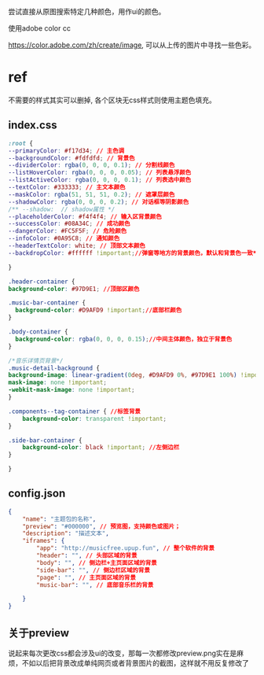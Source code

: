 尝试直接从原图搜索特定几种颜色，用作ui的颜色。

使用adobe color cc

https://color.adobe.com/zh/create/image, 可以从上传的图片中寻找一些色彩。

# ref

不需要的样式其实可以删掉, 各个区块无css样式则使用主题色填充。

## index.css
```css
:root {
--primaryColor: #f17d34; // 主色调
--backgroundColor: #fdfdfd; // 背景色
--dividerColor: rgba(0, 0, 0, 0.1); // 分割线颜色
--listHoverColor: rgba(0, 0, 0, 0.05); // 列表悬浮颜色
--listActiveColor: rgba(0, 0, 0, 0.1); // 列表选中颜色
--textColor: #333333; // 主文本颜色
--maskColor: rgba(51, 51, 51, 0.2); // 遮罩层颜色
--shadowColor: rgba(0, 0, 0, 0.2); // 对话框等阴影颜色
/** --shadow:  // shadow属性 */
--placeholderColor: #f4f4f4; // 输入区背景颜色
--successColor: #08A34C; // 成功颜色
--dangerColor: #FC5F5F; // 危险颜色
--infoColor: #0A95C8; // 通知颜色
--headerTextColor: white; // 顶部文本颜色
--backdropColor: #ffffff !important;//弹窗等地方的背景颜色，默认和背景色一致*/

}

.header-container {
background-color: #97D9E1; //顶部区颜色

.music-bar-container {
  background-color: #D9AFD9 !important;//底部栏颜色
}

.body-container {
  background-color: rgba(0, 0, 0, 0.15);//中间主体颜色，独立于背景色
}

/*音乐详情页背景*/
.music-detail-background {
background-image: linear-gradient(0deg, #D9AFD9 0%, #97D9E1 100%) !important;
mask-image: none !important;
-webkit-mask-image: none !important;
}

.components--tag-container { //标签背景
    background-color: transparent !important;
}

.side-bar-container {
    background-color: black !important; //左侧边栏
}

}
```

## config.json
```json
{
    "name": "主题包的名称",
    "preview": "#000000", // 预览图，支持颜色或图片；
    "description": "描述文本",
    "iframes": {
        "app": "http://musicfree.upup.fun", // 整个软件的背景
        "header": "", // 头部区域的背景
        "body": "", // 侧边栏+主页面区域的背景
        "side-bar": "", // 侧边栏区域的背景
        "page": "", // 主页面区域的背景
        "music-bar": "", // 底部音乐栏的背景

    }
}
```
## 关于preview

说起来每次更改css都会涉及ui的改变，那每一次都修改preview.png实在是麻烦，不如以后把背景改成单纯网页或者背景图片的截图，这样就不用反复修改了
